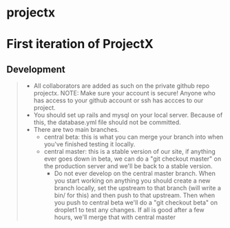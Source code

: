 projectx
========

# First iteration of ProjectX

## Development
> * All collaborators are added as such on the private github repo projectx. NOTE: Make sure your account is secure! Anyone who has access to your github account or ssh has accces to our project. 
> * You should set up rails and mysql on your local server. Because of this, the database.yml file should not be committed.
> * There are two main branches. 
>   * central beta: this is what you can merge your branch into when you've finished testing it locally.
>   * central master: this is a stable version of our site, if anything ever goes down in beta, we can do a "git checkout master" on the production server and we'll be back to a stable version. 
>     * Do not ever develop on the central master branch. When you start working on anything you should create a new branch locally, set the upstream to that branch (will write a bin/ for this) and then push to that upstream. Then when you push to central beta we'll do a "git checkout beta" on droplet1 to test any changes. If all is good after a few hours, we'll merge that with central master 
  
